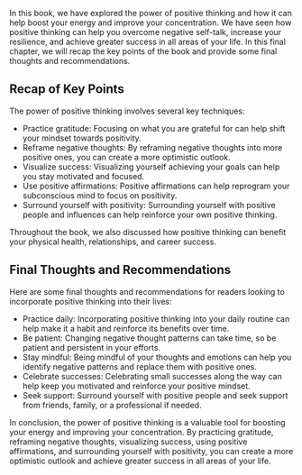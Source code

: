 
In this book, we have explored the power of positive thinking and how it can help boost your energy and improve your concentration. We have seen how positive thinking can help you overcome negative self-talk, increase your resilience, and achieve greater success in all areas of your life. In this final chapter, we will recap the key points of the book and provide some final thoughts and recommendations.

Recap of Key Points
-------------------

The power of positive thinking involves several key techniques:

* Practice gratitude: Focusing on what you are grateful for can help shift your mindset towards positivity.
* Reframe negative thoughts: By reframing negative thoughts into more positive ones, you can create a more optimistic outlook.
* Visualize success: Visualizing yourself achieving your goals can help you stay motivated and focused.
* Use positive affirmations: Positive affirmations can help reprogram your subconscious mind to focus on positivity.
* Surround yourself with positivity: Surrounding yourself with positive people and influences can help reinforce your own positive thinking.

Throughout the book, we also discussed how positive thinking can benefit your physical health, relationships, and career success.

Final Thoughts and Recommendations
----------------------------------

Here are some final thoughts and recommendations for readers looking to incorporate positive thinking into their lives:

* Practice daily: Incorporating positive thinking into your daily routine can help make it a habit and reinforce its benefits over time.
* Be patient: Changing negative thought patterns can take time, so be patient and persistent in your efforts.
* Stay mindful: Being mindful of your thoughts and emotions can help you identify negative patterns and replace them with positive ones.
* Celebrate successes: Celebrating small successes along the way can help keep you motivated and reinforce your positive mindset.
* Seek support: Surround yourself with positive people and seek support from friends, family, or a professional if needed.

In conclusion, the power of positive thinking is a valuable tool for boosting your energy and improving your concentration. By practicing gratitude, reframing negative thoughts, visualizing success, using positive affirmations, and surrounding yourself with positivity, you can create a more optimistic outlook and achieve greater success in all areas of your life.
